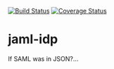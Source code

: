 [![Build Status](https://travis-ci.org/SamuelHornsey/jaml-idp.svg?branch=master)](https://travis-ci.org/SamuelHornsey/jaml-idp)
[![Coverage Status](https://coveralls.io/repos/github/SamuelHornsey/jaml-idp/badge.svg?branch=master)](https://coveralls.io/github/SamuelHornsey/jaml-idp?branch=master)

# jaml-idp
If SAML was in JSON?...